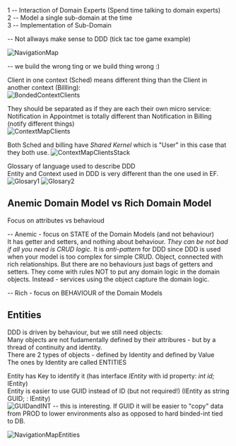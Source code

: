 
1 -- Interaction of Domain Experts (Spend time talking to domain experts)      
2 -- Model a single sub-domain at the time   
3 -- Implementation of Sub-Domain    

-- Not allways make sense to DDD (tick tac toe game example)   

![NavigationMap](https://github.com/miticv/miticv.github.io/raw/master/Images/DDDFudamentals/NavigationMapLabeled.png)

-- we build the wrong ting or we build thing wrong :)     

Client in one context (Sched) means different thing than the Client in another context (Billling):    
![BondedContextClients](https://github.com/miticv/miticv.github.io/raw/master/Images/DDDFudamentals/BondedContextClients.png)

They should be separated as if they are each their own micro service:    
Notification in Appointmet is totally different than Notification in Billing (notify different things)    
![ContextMapClients](https://github.com/miticv/miticv.github.io/raw/master/Images/DDDFudamentals/ContextMapClients.png)

Both Sched and billing have *Shared Kernel* which is "User" in this case that they both use.
![ContextMapClientsStack](https://github.com/miticv/miticv.github.io/raw/master/Images/DDDFudamentals/ContextMapClientsStack.png)

Glossary of language used to describe DDD   
Entity and Context used in DDD is very different than the one used in EF.   
![Glosary1](https://github.com/miticv/miticv.github.io/raw/master/Images/DDDFudamentals/Glosary1.png)
![Glosary2](https://github.com/miticv/miticv.github.io/raw/master/Images/DDDFudamentals/Glosary2.png)

## Anemic Domain Model vs Rich Domain Model
Focus on attributes vs behavioud

-- Anemic - focus on STATE of the Domain Models (and not behaviour)     
It has getter and setters, and nothing about behaviour. *They can be not bad if all you need is CRUD logic.*
It is *anti-pattern* for DDD since DDD is used when your model is too complex for simple CRUD.
Object, connected with rich relationships. But there are no behaviours just bags of getters and setters.
They come with rules NOT to put any domain logic in the domain objects. Instead - services using the object capture the domain logic.

-- Rich - focus on BEHAVIOUR of the Domain Models 
## Entities 
DDD is driven by behaviour, but we still need objects:   
Many objects are not fudamentally defined by their attribures - but by a thread of continuity and identity.   
There are 2 types of objects - defined by Identity and defined by Value   
The ones by Identity are called ENTITIES   

Entity has Key to identify it (has interface *IEntity* with id property: *int id;* IEntity<int>)      
Entity is easier to use GUID instead of ID (but not required!) (IEntity as string GUID; : IEntity<GUID>)          
![GUIDandINT](https://github.com/miticv/miticv.github.io/raw/master/Images/DDDFudamentals/GUIDandINT.png)
-- this is interesting. If GUID it will be easier to "copy" data from PROD to lower environments also as opposed to hard binded-int tied to DB.



![NavigationMapEntities](https://github.com/miticv/miticv.github.io/raw/master/Images/DDDFudamentals/NavigationMapEntities.png)









